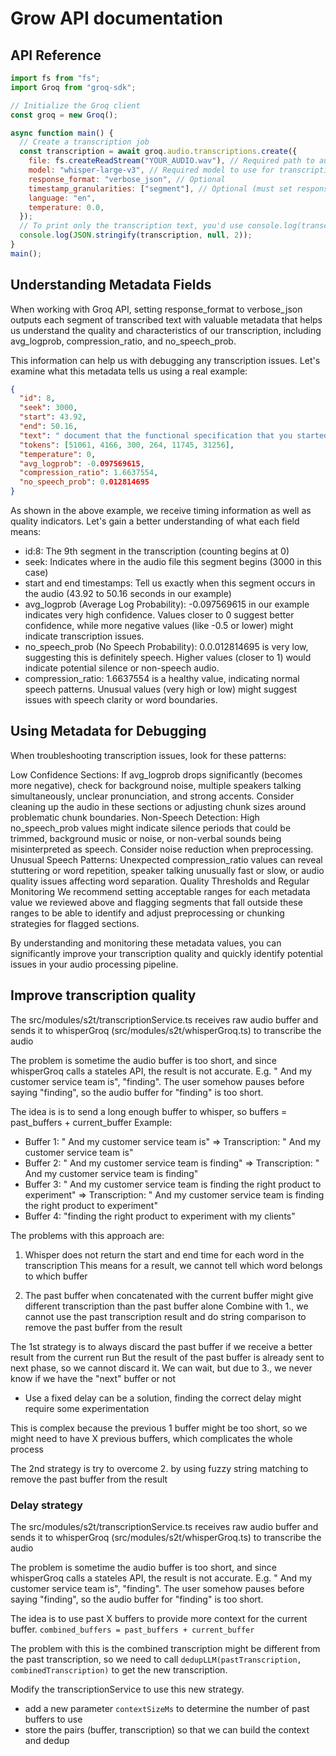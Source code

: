 # Grow API documentation

## API Reference
```js
import fs from "fs";
import Groq from "groq-sdk";

// Initialize the Groq client
const groq = new Groq();

async function main() {
  // Create a transcription job
  const transcription = await groq.audio.transcriptions.create({
    file: fs.createReadStream("YOUR_AUDIO.wav"), // Required path to audio file - replace with your audio file!
    model: "whisper-large-v3", // Required model to use for transcription
    response_format: "verbose_json", // Optional
    timestamp_granularities: ["segment"], // Optional (must set response_format to "json" to use and can specify "word", "segment" (default), or both)
    language: "en",
    temperature: 0.0,
  });
  // To print only the transcription text, you'd use console.log(transcription.text); (here we're printing the entire transcription object to access timestamps)
  console.log(JSON.stringify(transcription, null, 2));
}
main();
```

## Understanding Metadata Fields
When working with Groq API, setting response_format to verbose_json outputs each segment of transcribed text with valuable metadata that helps us understand the quality and characteristics of our transcription, including avg_logprob, compression_ratio, and no_speech_prob.

This information can help us with debugging any transcription issues. Let's examine what this metadata tells us using a real example:

```json
{
  "id": 8,
  "seek": 3000,
  "start": 43.92,
  "end": 50.16,
  "text": " document that the functional specification that you started to read through that isn't just the",
  "tokens": [51061, 4166, 300, 264, 11745, 31256],
  "temperature": 0,
  "avg_logprob": -0.097569615,
  "compression_ratio": 1.6637554,
  "no_speech_prob": 0.012814695
}
```

As shown in the above example, we receive timing information as well as quality indicators. Let's gain a better understanding of what each field means:
- id:8: The 9th segment in the transcription (counting begins at 0)
- seek: Indicates where in the audio file this segment begins (3000 in this case)
- start and end timestamps: Tell us exactly when this segment occurs in the audio (43.92 to 50.16 seconds in our example)
- avg_logprob (Average Log Probability): -0.097569615 in our example indicates very high confidence. Values closer to 0 suggest better confidence, while more negative values (like -0.5 or lower) might indicate transcription issues.
- no_speech_prob (No Speech Probability): 0.0.012814695 is very low, suggesting this is definitely speech. Higher values (closer to 1) would indicate potential silence or non-speech audio.
- compression_ratio: 1.6637554 is a healthy value, indicating normal speech patterns. Unusual values (very high or low) might suggest issues with speech clarity or word boundaries.

## Using Metadata for Debugging
When troubleshooting transcription issues, look for these patterns:

Low Confidence Sections: If avg_logprob drops significantly (becomes more negative), check for background noise, multiple speakers talking simultaneously, unclear pronunciation, and strong accents. Consider cleaning up the audio in these sections or adjusting chunk sizes around problematic chunk boundaries.
Non-Speech Detection: High no_speech_prob values might indicate silence periods that could be trimmed, background music or noise, or non-verbal sounds being misinterpreted as speech. Consider noise reduction when preprocessing.
Unusual Speech Patterns: Unexpected compression_ratio values can reveal stuttering or word repetition, speaker talking unusually fast or slow, or audio quality issues affecting word separation.
Quality Thresholds and Regular Monitoring
We recommend setting acceptable ranges for each metadata value we reviewed above and flagging segments that fall outside these ranges to be able to identify and adjust preprocessing or chunking strategies for flagged sections.

By understanding and monitoring these metadata values, you can significantly improve your transcription quality and quickly identify potential issues in your audio processing pipeline.


## Improve transcription quality

The src/modules/s2t/transcriptionService.ts receives raw audio buffer and sends it to whisperGroq
(src/modules/s2t/whisperGroq.ts) to transcribe the audio

The problem is sometime the audio buffer is too short, and since whisperGroq calls a stateles API, the result is not accurate.
E.g. " And my customer service team is", "finding". The user somehow pauses before saying "finding", so the audio buffer for
"finding" is too short.

The idea is is to send a long enough buffer to whisper, so buffers = past_buffers + current_buffer
Example:
- Buffer 1: " And my customer service team is"
  => Transcription: " And my customer service team is"
- Buffer 2: " And my customer service team is finding"
  => Transcription: " And my customer service team is finding"
- Buffer 3: " And my customer service team is finding the right product to experiment"
  => Transcription: " And my customer service team is finding the right product to experiment"
- Buffer 4: "finding the right product to experiment with my clients"

The problems with this approach are:
1. Whisper does not return the start and end time for each word in the transcription
This means for a result, we cannot tell which word belongs to which buffer

2. The past buffer when concatenated with the current buffer might give different transcription than the past buffer alone
Combine with 1., we cannot use the past transcription result and do string comparison to remove the past buffer from the result

The 1st strategy is to always discard the past buffer if we receive a better result from the current run
But the result of the past buffer is already sent to next phase, so we cannot discard it. We can wait, but due to 3., we never know if we have the "next" buffer or not

- Use a fixed delay can be a solution, finding the correct delay might require some experimentation

This is complex because the previous 1 buffer might be too short, so we might need to have X previous buffers, which complicates the whole process

The 2nd strategy is try to overcome 2. by using fuzzy string matching to remove the past buffer from the result


### Delay strategy
The src/modules/s2t/transcriptionService.ts receives raw audio buffer and sends it to whisperGroq
(src/modules/s2t/whisperGroq.ts) to transcribe the audio

The problem is sometime the audio buffer is too short, and since whisperGroq calls a stateles API, the result is not accurate.
E.g. " And my customer service team is", "finding". The user somehow pauses before saying "finding", so the audio buffer for
"finding" is too short.

The idea is to use past X buffers to provide more context for the current buffer.
`combined_buffers = past_buffers + current_buffer`

The problem with this is the combined transcription might be different from the past transcription, so we need to call
`dedupLLM(pastTranscription, combinedTranscription)` to get the new transcription.

Modify the transcriptionService to use this new strategy.
- add a new parameter `contextSizeMs` to determine the number of past buffers to use
- store the pairs (buffer, transcription) so that we can build the context and dedup
